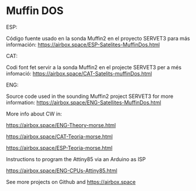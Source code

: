 # Muffin DOS

ESP:

Código fuente usado en la sonda Muffin2 en el proyecto SERVET3
para más información: https://airbox.space/ESP-Satelites-MuffinDos.html

CAT:

Codi font fet servir a la sonda Muffin2 en el projecte SERVET3
per a més infomació: https://airbox.space/CAT-Satelits-muffinDos.html

ENG:

Source code used in the sounding Muffin2 project SERVET3
for more information: https://airbox.space/ENG-Satellites-MuffinDos.html

More info about CW in: 

https://airbox.space/ENG-Theory-morse.html

https://airbox.space/CAT-Teoria-morse.html

https://airbox.space/ESP-Teoria-morse.html 


Instructions to program the Attiny85 via an Arduino as ISP

https://airbox.space/ENG-CPUs-Attiny85.html


See more projects on Github and https://airbox.space
